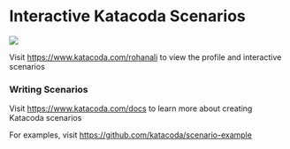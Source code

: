 # Interactive Katacoda Scenarios

[![](http://shields.katacoda.com/katacoda/rohanali/count.svg)](https://www.katacoda.com/rohanali "Get your profile on Katacoda.com")

Visit https://www.katacoda.com/rohanali to view the profile and interactive scenarios

### Writing Scenarios
Visit https://www.katacoda.com/docs to learn more about creating Katacoda scenarios

For examples, visit https://github.com/katacoda/scenario-example
